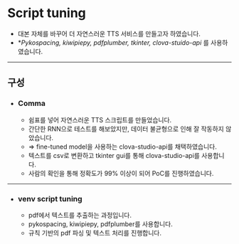 # Script tuning
- 대본 자체를 바꾸어 더 자연스러운 TTS 서비스를 만들고자 하였습니다.
- **Pykospacing, kiwipiepy, pdfplumber, tkinter, clova-stuido-api* 를 사용하였습니다.

---------------

## 구성
- ### Comma
  - 쉼표를 넣어 자연스러운 TTS 스크립트를 만들었습니다.
  - 간단한 RNN으로 테스트를 해보았지만, 데이터 불균형으로 인해 잘 작동하지 않았습니다.
  - => fine-tuned model을 사용하는 clova-studio-api를 채택하였습니다.
  - 텍스트를 csv로 변환하고 tkinter gui를 통해 clova-studio-api를 사용합니다.
  - 사람의 확인을 통해 정확도가 99% 이상이 되어 PoC를 진행하였습니다.
  
------------------------------

- ### venv script tuning
  - pdf에서 텍스트를 추출하는 과정입니다.
  - pykospacing, kiwipiepy, pdfplumber를 사용합니다.
  - 규칙 기반의 pdf 파싱 및 텍스트 처리를 진행합니다.